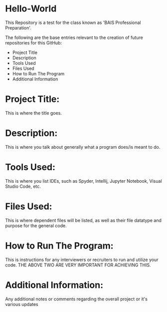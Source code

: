 # Hello-World
This Repository is a test for the class known as 'BAIS Professional Preparation'.

The following are the base entries relevant to the creation of future repositories for this GitHub:

- Project Title
- Description
- Tools Used
- Files Used
- How to Run The Program
- Additional Information

# Project Title:
This is where the title goes.

# Description:
This is where you talk about generally what a program does/is meant to do.

# Tools Used:
This is where you list IDEs, such as Spyder, Intellij, Jupyter Notebook, Visual Studio Code, etc.

# Files Used:
This is where dependent files will be listed, as well as their file datatype and purpose for the general code.

# How to Run The Program:
This is instructions for any interviewers or recruiters to run and utilize your code. THE ABOVE TWO ARE VERY IMPORTANT FOR ACHIEVING THIS.

# Additional Information:
Any additional notes or comments regarding the overall project or it's various updates
